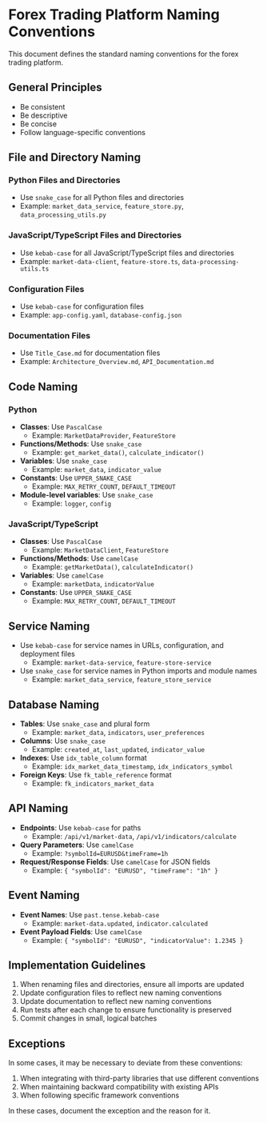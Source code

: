 # Forex Trading Platform Naming Conventions

This document defines the standard naming conventions for the forex trading platform.

## General Principles

- Be consistent
- Be descriptive
- Be concise
- Follow language-specific conventions

## File and Directory Naming

### Python Files and Directories

- Use `snake_case` for all Python files and directories
- Example: `market_data_service`, `feature_store.py`, `data_processing_utils.py`

### JavaScript/TypeScript Files and Directories

- Use `kebab-case` for all JavaScript/TypeScript files and directories
- Example: `market-data-client`, `feature-store.ts`, `data-processing-utils.ts`

### Configuration Files

- Use `kebab-case` for configuration files
- Example: `app-config.yaml`, `database-config.json`

### Documentation Files

- Use `Title_Case.md` for documentation files
- Example: `Architecture_Overview.md`, `API_Documentation.md`

## Code Naming

### Python

- **Classes**: Use `PascalCase`
  - Example: `MarketDataProvider`, `FeatureStore`
- **Functions/Methods**: Use `snake_case`
  - Example: `get_market_data()`, `calculate_indicator()`
- **Variables**: Use `snake_case`
  - Example: `market_data`, `indicator_value`
- **Constants**: Use `UPPER_SNAKE_CASE`
  - Example: `MAX_RETRY_COUNT`, `DEFAULT_TIMEOUT`
- **Module-level variables**: Use `snake_case`
  - Example: `logger`, `config`

### JavaScript/TypeScript

- **Classes**: Use `PascalCase`
  - Example: `MarketDataClient`, `FeatureStore`
- **Functions/Methods**: Use `camelCase`
  - Example: `getMarketData()`, `calculateIndicator()`
- **Variables**: Use `camelCase`
  - Example: `marketData`, `indicatorValue`
- **Constants**: Use `UPPER_SNAKE_CASE`
  - Example: `MAX_RETRY_COUNT`, `DEFAULT_TIMEOUT`

## Service Naming

- Use `kebab-case` for service names in URLs, configuration, and deployment files
  - Example: `market-data-service`, `feature-store-service`
- Use `snake_case` for service names in Python imports and module names
  - Example: `market_data_service`, `feature_store_service`

## Database Naming

- **Tables**: Use `snake_case` and plural form
  - Example: `market_data`, `indicators`, `user_preferences`
- **Columns**: Use `snake_case`
  - Example: `created_at`, `last_updated`, `indicator_value`
- **Indexes**: Use `idx_table_column` format
  - Example: `idx_market_data_timestamp`, `idx_indicators_symbol`
- **Foreign Keys**: Use `fk_table_reference` format
  - Example: `fk_indicators_market_data`

## API Naming

- **Endpoints**: Use `kebab-case` for paths
  - Example: `/api/v1/market-data`, `/api/v1/indicators/calculate`
- **Query Parameters**: Use `camelCase`
  - Example: `?symbolId=EURUSD&timeFrame=1h`
- **Request/Response Fields**: Use `camelCase` for JSON fields
  - Example: `{ "symbolId": "EURUSD", "timeFrame": "1h" }`

## Event Naming

- **Event Names**: Use `past.tense.kebab-case`
  - Example: `market-data.updated`, `indicator.calculated`
- **Event Payload Fields**: Use `camelCase`
  - Example: `{ "symbolId": "EURUSD", "indicatorValue": 1.2345 }`

## Implementation Guidelines

1. When renaming files and directories, ensure all imports are updated
2. Update configuration files to reflect new naming conventions
3. Update documentation to reflect new naming conventions
4. Run tests after each change to ensure functionality is preserved
5. Commit changes in small, logical batches

## Exceptions

In some cases, it may be necessary to deviate from these conventions:

1. When integrating with third-party libraries that use different conventions
2. When maintaining backward compatibility with existing APIs
3. When following specific framework conventions

In these cases, document the exception and the reason for it.